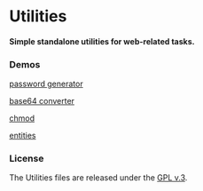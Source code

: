 
# Utilities


#### Simple standalone utilities for web-related tasks.


### Demos

[password generator](https://tinram.github.io/password_generator.html)

[base64 converter](https://tinram.github.io/base64_converter.html)

[chmod](https://tinram.github.io/chmod.html)

[entities](https://tinram.github.io/entities.html)


### License

The Utilities files are released under the [GPL v.3](https://www.gnu.org/licenses/gpl-3.0.html).
